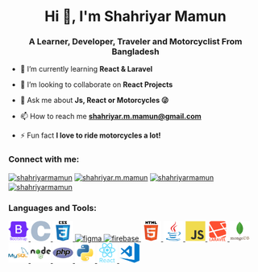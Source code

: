 <h1 align="center">Hi 👋, I'm Shahriyar Mamun</h1>
<h3 align="center">A Learner, Developer, Traveler and Motorcyclist From Bangladesh</h3>

- 🌱 I’m currently learning **React & Laravel**

- 👯 I’m looking to collaborate on **React Projects**

<!-- - 👨‍💻 All of my projects are available at [shahriyar.me](shahriyar.me) -->

- 💬 Ask me about **Js, React or Motorcycles 😜**

- 📫 How to reach me **shahriyar.m.mamun@gmail.com**

- ⚡ Fun fact **I love to ride motorcycles a lot!**

<h3 align="left">Connect with me:</h3>
<p align="left">
<a href="https://linkedin.com/in/shahriyarmamun" target="blank"><img align="center" src="https://cdn.jsdelivr.net/npm/simple-icons@3.0.1/icons/linkedin.svg" alt="shahriyarmamun" height="30" width="40" /></a>
<a href="https://fb.com/shahriyar.m.mamun" target="blank"><img align="center" src="https://cdn.jsdelivr.net/npm/simple-icons@3.0.1/icons/facebook.svg" alt="shahriyar.m.mamun" height="30" width="40" /></a>
<a href="https://instagram.com/shahriyarmamun" target="blank"><img align="center" src="https://cdn.jsdelivr.net/npm/simple-icons@3.0.1/icons/instagram.svg" alt="shahriyarmamun" height="30" width="40" /></a>
<a href="https://www.urionlinejudge.com.br/judge/en/profile/177779" target="blank"><img align="center" src="https://cdn.jsdelivr.net/npm/simple-icons@3.0.1/icons/c.svg" alt="shahriyarmamun" height="30" width="40" /></a>

</p>

<h3 align="left">Languages and Tools:</h3>
<p align="left"> <a href="https://getbootstrap.com" target="_blank"> <img src="https://raw.githubusercontent.com/devicons/devicon/master/icons/bootstrap/bootstrap-plain-wordmark.svg" alt="bootstrap" width="40" height="40"/> </a> <a href="https://www.cprogramming.com/" target="_blank"> <img src="https://raw.githubusercontent.com/devicons/devicon/master/icons/c/c-original.svg" alt="c" width="40" height="40"/> </a> <a href="https://www.w3schools.com/css/" target="_blank"> <img src="https://raw.githubusercontent.com/devicons/devicon/master/icons/css3/css3-original-wordmark.svg" alt="css3" width="40" height="40"/> </a> <a href="https://www.figma.com/" target="_blank"> <img src="https://www.vectorlogo.zone/logos/figma/figma-icon.svg" alt="figma" width="40" height="40"/> </a> <a href="https://firebase.google.com/" target="_blank"> <img src="https://www.vectorlogo.zone/logos/firebase/firebase-icon.svg" alt="firebase" width="40" height="40"/> </a> <a href="https://www.w3.org/html/" target="_blank"> <img src="https://raw.githubusercontent.com/devicons/devicon/master/icons/html5/html5-original-wordmark.svg" alt="html5" width="40" height="40"/> </a> <a href="https://www.java.com" target="_blank"> <img src="https://raw.githubusercontent.com/devicons/devicon/master/icons/java/java-original.svg" alt="java" width="40" height="40"/> </a> <a href="https://developer.mozilla.org/en-US/docs/Web/JavaScript" target="_blank"> <img src="https://raw.githubusercontent.com/devicons/devicon/master/icons/javascript/javascript-original.svg" alt="javascript" width="40" height="40"/> </a> <a href="https://laravel.com/" target="_blank"> <img src="https://raw.githubusercontent.com/devicons/devicon/master/icons/laravel/laravel-plain-wordmark.svg" alt="laravel" width="40" height="40"/> </a> <a href="https://www.mongodb.com/" target="_blank"> <img src="https://raw.githubusercontent.com/devicons/devicon/master/icons/mongodb/mongodb-original-wordmark.svg" alt="mongodb" width="40" height="40"/> </a> <a href="https://www.mysql.com/" target="_blank"> <img src="https://raw.githubusercontent.com/devicons/devicon/master/icons/mysql/mysql-original-wordmark.svg" alt="mysql" width="40" height="40"/> </a> <a href="https://nodejs.org" target="_blank"> <img src="https://raw.githubusercontent.com/devicons/devicon/master/icons/nodejs/nodejs-original-wordmark.svg" alt="nodejs" width="40" height="40"/> </a> <a href="https://www.php.net" target="_blank"> <img src="https://raw.githubusercontent.com/devicons/devicon/master/icons/php/php-original.svg" alt="php" width="40" height="40"/> </a> <a href="https://www.python.org" target="_blank"> <img src="https://raw.githubusercontent.com/devicons/devicon/master/icons/python/python-original.svg" alt="python" width="40" height="40"/> </a> <a href="https://reactjs.org/" target="_blank"> <img src="https://raw.githubusercontent.com/devicons/devicon/master/icons/react/react-original-wordmark.svg" alt="react" width="40" height="40"/> </a> <a href="https://code.visualstudio.com/" target="_blank"> <img src="https://raw.githubusercontent.com/github/explore/80688e429a7d4ef2fca1e82350fe8e3517d3494d/topics/visual-studio-code/visual-studio-code.png" alt="Visual Studio Code" width="40" height="40"/> </a> </p>
